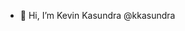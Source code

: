 - 👋 Hi, I’m Kevin Kasundra @kkasundra

<!---
kkasundra/kkasundra is a ✨ special ✨ repository because its `README.md` (this file) appears on your GitHub profile.
You can click the Preview link to take a look at your changes.
--->
